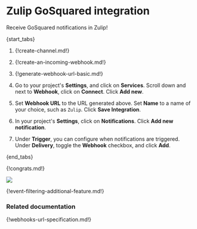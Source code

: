 # Zulip GoSquared integration

Receive GoSquared notifications in Zulip!

{start_tabs}

1. {!create-channel.md!}

1. {!create-an-incoming-webhook.md!}

1. {!generate-webhook-url-basic.md!}

1. Go to your project's **Settings**, and click on **Services**.
   Scroll down and next to **Webhook**, click on **Connect**. Click
   **Add new**.

1. Set **Webhook URL** to the URL generated above. Set **Name** to a
   name of your choice, such as `Zulip`. Click **Save Integration**.

1. In your project's **Settings**, click on **Notifications**. Click
   **Add new notification**.

1. Under **Trigger**, you can configure when notifications are
   triggered. Under **Delivery**, toggle the **Webhook** checkbox,
   and click **Add**.

{end_tabs}

{!congrats.md!}

![](/static/images/integrations/gosquared/000.png)

{!event-filtering-additional-feature.md!}

### Related documentation

{!webhooks-url-specification.md!}
